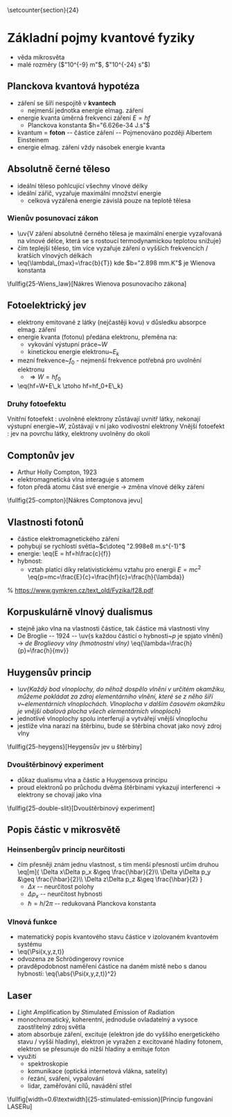 \setcounter{section}{24}
# Základní pojmy kvantové fyziky
- věda mikrosvěta
- malé rozměry ($"10^{-9} m"$, $"10^{-24} s"$)

## Planckova kvantová hypotéza
- záření se šíří nespojitě v **kvantech**
	- nejmenší jednotka energie elmag. záření
- energie kvanta úměrná frekvenci záření $E = hf$
	- Planckova konstanta $h="6.626e-34 J.s"$
- kvantum = **foton** -- částice záření -- Pojmenováno později Albertem Einsteinem
- energie elmag. záření vždy násobek energie kvanta

## Absolutně černé těleso
- ideální těleso pohlcující všechny vlnové délky
- ideální zářič, vyzařuje maximální množství energie
	- celková vyzářená energie závislá pouze na teplotě tělesa

### Wienův posunovací zákon
- \uv{V záření absolutně černého tělesa je maximální energie vyzařovaná na vlnové
	délce, která se s rostoucí termodynamickou teplotou snižuje}
- čím teplejší těleso, tím více vyzařuje záření o vyšších frekvencích / kratších
	vlnových délkách
- \eq{\lambda\\_{max}=\frac{b}{T}}
	kde $b="2.898 mm.K"$ je Wienova konstanta

\fullfig{25-Wiens_law}[Nákres Wienova posunovacího zákona]

## Fotoelektrický jev
- elektrony emitované z látky (nejčastěji kovu) v důsledku absorpce elmag. záření
- energie kvanta (fotonu) předána elektronu, přeměna na:
	- vykování výstupní práce~$W$
	- kinetickou energie elektronu~$E_k$
- mezní frekvence~$f_0$ - nejmenší frekvence potřebná pro uvolnění elektronu
	- $\Rightarrow W = hf_0$
- \eq{hf=W+E\\_k \ztoho hf=hf_0+E\\_k}

### Druhy fotoefektu
Vnitřní fotoefekt
: uvolněné elektrony zůstávají uvnitř látky, nekonají výstupní energie~$W$, zůstávají v ní jako vodivostní elektrony
Vnější fotoefekt
: jev na povrchu látky, elektrony uvolněny do okolí

## Comptonův jev
- Arthur Holly Compton, 1923
- elektromagnetická vlna interaguje s atomem
- foton předá atomu část své energie -> změna vlnové délky záření

\fullfig{25-compton}[Nákres Comptonova jevu]

## Vlastnosti fotonů
- částice elektromagnetického záření
- pohybují se rychlostí světla~$c\doteq "2.998e8 m.s^{-1}"$
- energie:
	\eq{E = hf=h\frac{c}{f}} 
- hybnost:
	- vztah platící díky relativistickému vztahu pro energii $E=mc^2$
	\eq{p=mc=\frac{E}{c}=\frac{hf}{c}=\frac{h}{\lambda}}

% https://www.gymkren.cz/text_old/Fyzika/f28.pdf

## Korpuskulárně vlnový dualismus
- stejně jako vlna na vlastnosti částice, tak částice má vlastnosti vlny
- De Broglie -- 1924 -- \uv{s každou částicí o hybnosti~$p$ je spjato vlnění} ->
*de Broglieovy vlny (hmotnostní vlny)*
\eq{\lambda=\frac{h}{p}=\frac{h}{mv}}

## Huygensův princip
- *\uv{Každý bod vlnoplochy, do něhož dospělo vlnění v určitém okamžiku, můžeme
	pokládat za zdroj elementárního vlnění, které se z něho šíří
	v~elementárních vlnoplochách. Vlnoplocha v dalším časovém okamžiku je
	vnější obalová plocha všech elementárních vlnoploch}*
- jednotlivé vlnoplochy spolu interferují a vytvářejí vnější vlnoplochu
- jestliže vlna narazí na štěrbinu, bude se štěrbina chovat jako nový zdroj vlny

\fullfig{25-heygens}[Heygensův jev u štěrbiny]

### Dvouštěrbinový experiment
- důkaz dualismu vlna a částic a Huygensova principu
- proud elektronů po průchodu dvěma štěrbinami vykazují interferenci ->
	elektrony se chovají jako vlna

\fullfig{25-double-slit}[Dvouštěrbinový experiment]

## Popis částic v mikrosvětě
### Heinsenbergův princip neurčitosti
- čím přesněji znám jednu vlastnost, s tím menší přesností určím druhou
	\eq[m]{
		\Delta x\Delta p_x &\geq \frac{\hbar}{2}\\\\
		\Delta y\Delta p_y &\geq \frac{\hbar}{2}\\\\
		\Delta z\Delta p_z &\geq \frac{\hbar}{2}
	}
	- $\Delta x$ -- neurčitost polohy
	- $\Delta p_x$ -- neurčitost hybnosti
	- $\hbar = h/2\pi$ -- redukovaná Planckova konstanta

### Vlnová funkce
- matematický popis kvantového stavu částice v izolovaném kvantovém systému
- \eq{\Psi(x,y,z,t)}
- odvozena ze Schrödingerovy rovnice
- pravděpodobnost naměření částice na daném místě nebo s danou hybností:
	\eq{\abs{\Psi(x,y,z,t)}^2}

## Laser
- *L*ight *A*mplification by *S*timulated *E*mission of *R*adiation
- monochromatický, koherentní, jednoduše ovladatelný a vysoce zaostřitelný
	zdroj světla
- atom absorbuje záření, excituje (elektron jde do vyššího energetického stavu
	/ vyšší hladiny), elektron je vyražen z excitované hladiny fotonem,
	elektron se přesunuje do nižší hladiny a emituje foton
- využití
	- spektroskopie
	- komunikace (optická internetová vlákna, satelity)
	- řezání, sváření, vypalování
	- lidar, zaměřování cílů, navádění střel

\fullfig[width=0.6\textwidth]{25-stimulated-emission}[Princip fungování LASERu]

